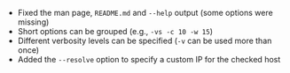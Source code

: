  * Fixed the man page, ```README.md``` and ```--help``` output (some options were missing)
 * Short options can be grouped (e.g., ```-vs -c 10 -w 15```)
 * Different verbosity levels can be specified (```-v``` can be used more than once)
 * Added the ```--resolve``` option to specify a custom IP for the checked host
